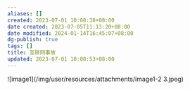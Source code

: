 ```yaml
---
aliases: []
created: 2023-07-01 10:08:38+08:00
date created: 2023-07-05T11:13:20+08:00
date modified: 2024-01-14T16:45:07+08:00
dg-publish: true
tags: []
title: 互联网事故
updated: 2023-07-01 10:08:53+08:00
---
```


![image1](/img/user/resources/attachments/image1-2 3.jpeg)